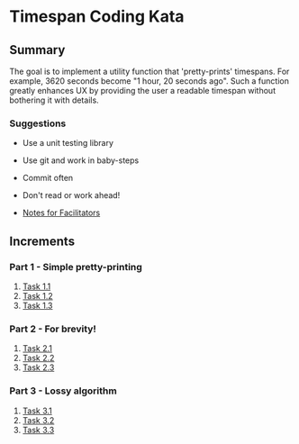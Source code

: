 # Timespan Coding Kata

## Summary

The goal is to implement a utility function that 'pretty-prints' timespans. For example, 3620 seconds become "1 hour, 20 seconds ago". Such a function greatly enhances UX by providing the user a readable timespan without bothering it with details.

### Suggestions

- Use a unit testing library
- Use git and work in baby-steps
- Commit often
- Don't read or work ahead!

- [Notes for Facilitators](FACILITATORS.md)

## Increments

### Part 1 - Simple pretty-printing

1. [Task 1.1](tasks/1.1md)
2. [Task 1.2](tasks/1.2md)
3. [Task 1.3](tasks/1.3md)

### Part 2 - For brevity!

1. [Task 2.1](tasks/2.1md)
2. [Task 2.2](tasks/2.2md)
3. [Task 2.3](tasks/2.3md)

### Part 3 - Lossy algorithm

1. [Task 3.1](tasks/3.1md)
2. [Task 3.2](tasks/3.2md)
3. [Task 3.3](tasks/3.3md)
